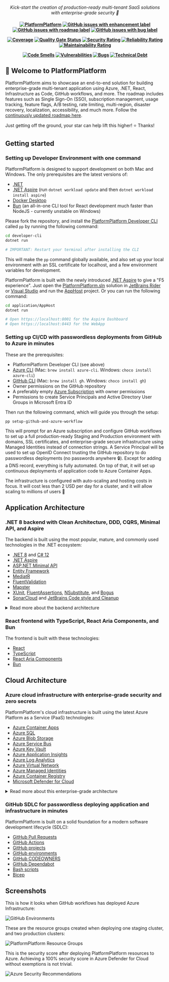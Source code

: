 <p align="center">
  <i align="center">Kick-start the creation of production-ready multi-tenant SaaS solutions with enterprise-grade security 🚀</i>
</p>

<h4 align="center">

[![PlatformPlatform](https://github.com/platformplatform/PlatformPlatform/actions/workflows/application.yml/badge.svg)](https://github.com/platformplatform/PlatformPlatform/actions/workflows/application.yml?query=branch%3Amain)
[![GitHub issues with enhancement label](https://img.shields.io/github/issues-raw/platformplatform/PlatformPlatform/enhancement?label=enhancements&logo=github&color=%23A2EEEF)](https://github.com/orgs/PlatformPlatform/projects/1/views/3?filterQuery=-status%3A%22%E2%9C%85+Done%22+label%3Aenhancement)
[![GitHub issues with roadmap label](https://img.shields.io/github/issues-raw/platformplatform/PlatformPlatform/roadmap?label=roadmap&logo=github&color=%23006B75)](https://github.com/orgs/PlatformPlatform/projects/2/views/2?filterQuery=is%3Aopen+label%3Aroadmap)
[![GitHub issues with bug label](https://img.shields.io/github/issues-raw/platformplatform/PlatformPlatform/bug?label=bugs&logo=github&color=red)](https://github.com/platformplatform/PlatformPlatform/issues?q=is%3Aissue+is%3Aopen+label%3Abug)

[![Coverage](https://sonarcloud.io/api/project_badges/measure?project=PlatformPlatform_platformplatform&metric=coverage)](https://sonarcloud.io/component_measures?id=PlatformPlatform_platformplatform&metric=coverage)
[![Quality Gate Status](https://sonarcloud.io/api/project_badges/measure?project=PlatformPlatform_platformplatform&metric=alert_status)](https://sonarcloud.io/summary/overall?id=PlatformPlatform_platformplatform)
[![Security Rating](https://sonarcloud.io/api/project_badges/measure?project=PlatformPlatform_platformplatform&metric=security_rating)](https://sonarcloud.io/component_measures?id=PlatformPlatform_platformplatform&metric=Security)
[![Reliability Rating](https://sonarcloud.io/api/project_badges/measure?project=PlatformPlatform_platformplatform&metric=reliability_rating)](https://sonarcloud.io/component_measures?id=PlatformPlatform_platformplatform&metric=Reliability)
[![Maintainability Rating](https://sonarcloud.io/api/project_badges/measure?project=PlatformPlatform_platformplatform&metric=sqale_rating)](https://sonarcloud.io/component_measures?id=PlatformPlatform_platformplatform&metric=Maintainability)

[![Code Smells](https://sonarcloud.io/api/project_badges/measure?project=PlatformPlatform_platformplatform&metric=code_smells)](https://sonarcloud.io/project/issues?id=PlatformPlatform_platformplatform&resolved=false&types=CODE_SMELL)
[![Vulnerabilities](https://sonarcloud.io/api/project_badges/measure?project=PlatformPlatform_platformplatform&metric=vulnerabilities)](https://sonarcloud.io/project/issues?id=PlatformPlatform_platformplatform&resolved=false&types=VULNERABILITY)
[![Bugs](https://sonarcloud.io/api/project_badges/measure?project=PlatformPlatform_platformplatform&metric=bugs)](https://sonarcloud.io/project/issues?id=PlatformPlatform_platformplatform&resolved=false&types=BUG)
[![Technical Debt](https://sonarcloud.io/api/project_badges/measure?project=PlatformPlatform_platformplatform&metric=sqale_index)](https://sonarcloud.io/component_measures?id=PlatformPlatform_platformplatform&metric=sqale_index)

</h4>

## 👋 Welcome to PlatformPlatform

PlatformPlatform aims to showcase an end-to-end solution for building enterprise-grade multi-tenant application using Azure, .NET, React, Infrastructure as Code, GitHub workflows, and more. The roadmap includes features such as Single Sign-On (SSO), subscription management, usage tracking, feature flags, A/B testing, rate limiting, multi-region, disaster recovery, localization, accessibility, and much more. Follow the [continuously updated roadmap here](https://github.com/orgs/PlatformPlatform/projects/2/views/2).

Just getting off the ground, your star can help lift this higher! ⭐ Thanks!

## Getting started 

### Setting up Developer Environment with one command

PlatformPlatform is designed to support development on both Mac and Windows. The only prerequisites are the latest versions of:

- [.NET](https://dotnet.microsoft.com)
- [.NET Aspire](https://learn.microsoft.com/en-us/dotnet/aspire/) (run `dotnet workload update` and then `dotnet workload install aspire`)
- [Docker Desktop](https://www.docker.com/products/docker-desktop/)
- [Bun](https://bun.sh/docs/installation) (an all-in-one CLI tool for React development much faster than NodeJS - currently unstable on Windows)

Please fork the repository, and install the [PlatformPlatform Developer CLI](/developer-cli/) called `pp` by running the following command:

```bash
cd developer-cli
dotnet run

# IMPORTANT: Restart your terminal after installing the CLI
```

This will make the `pp` command globally available, and also set up your local environment with an SSL certificate for localhost, and a few environment variables for development.

PlatformPlatform is built with the newly introduced [.NET Aspire](https://learn.microsoft.com/en-us/dotnet/aspire/) to give a "F5 experience". Just open the [PlatformPlatform.sln](/PlatformPlatform.sln) solution in [JetBrains Rider](https://www.jetbrains.com/rider) or [Visual Studio](https://visualstudio.microsoft.com) and run the [AppHost](/application/AppHost/AppHost.csproj) project. Or you can run the following command:


```bash
cd application/AppHost
dotnet run

# Open https://localhost:8001 for the Aspire Dashboard
# Open https://localhost:8443 for the WebApp
```

### Setting up CI/CD with passwordless deployments from GitHub to Azure in minutes

These are the prerequisites:

- PlatformPlatform Developer CLI (see above)
- [Azure CLI](https://learn.microsoft.com/en-us/cli/azure/install-azure-cli) (Mac: `brew install azure-cli`. Windows: `choco install azure-cli`)
- [GitHub CLI](https://cli.github.com/) (Mac: `brew install gh`. Windows: `choco install gh`)
- Owner permissions on the GitHub repository
- A preferably empty [Azure Subscription](https://azure.microsoft.com/en-gb/free) with owner permissions
- Permissions to create Service Principals and Active Directory User Groups in Microsoft Entra ID

Then run the following command, which will guide you through the setup:

```bash
pp setup-github-and-azure-workflow
```

This will prompt for an Azure subscription and configure GitHub workflows to set up a full production-ready Staging and Production environment with domains, SSL certificates, and enterprise-grade secure infrastructure using Managed Identities instead of connection strings. A Service Principal will be used to set up OpenID Connect trusting the GitHub repository to do passwordless deployments (no passwords anywhere 🔒). Except for adding a DNS record, everything is fully automated. On top of that, it will set up continuous deployments of application code to Azure Container Apps.

The infrastructure is configured with auto-scaling and hosting costs in focus. It will cost less than 2 USD per day for a cluster, and it will allow scaling to millions of users 🎉

## Application Architecture

### .NET 8 backend with Clean Architecture, DDD, CQRS, Minimal API, and Aspire

The backend is built using the most popular, mature, and commonly used technologies in the .NET ecosystem:

- [.NET 8](https://dotnet.microsoft.com) and [C# 12](https://learn.microsoft.com/en-us/dotnet/csharp/tour-of-csharp)
- [.NET Aspire](https://aka.ms/dotnet-aspire)
- [ASP.NET Minimal API](https://learn.microsoft.com/en-us/aspnet/core/fundamentals/minimal-apis)
- [Entity Framework](https://learn.microsoft.com/en-us/ef)
- [MediatR](https://github.com/jbogard/MediatR)
- [FluentValidation](https://fluentvalidation.net)
- [Mapster](https://github.com/MapsterMapper/Mapster)
- [XUnit](https://xunit.net), [FluentAssertions](https://fluentassertions.com), [NSubstitute](https://nsubstitute.github.io), and [Bogus](https://github.com/bchavez/Bogus)
- [SonarCloud](https://sonarcloud.io) and [JetBrains Code style and Cleanup](https://www.jetbrains.com/help/rider/Code_Style_Assistance.html)

<details>

<summary>Read more about the backend architecture</summary>

- **Clean Architecture**: The codebase is organized into layers that promote separation of concerns and maintainability.
- **Domain-Driven Design (DDD)**: DDD principles are applied to ensure a clear and expressive domain model.
- **Command Query Responsibility Segregation (CQRS)**: This clearly separates read (query) and write (command) operations, adhering to the single responsibility principle (each action is in a separate command).
- **Screaming architecture**: The architecture is designed with namespaces (folders) per feature, making the concepts easily visible and expressive, rather than organizing the code by types like models and repositories.
- **MediatR pipelines**: MediatR pipeline behaviors are used to ensure consistent handling of cross-cutting concerns like validation, unit of work, and handling of domain events.
- **Strongly Typed IDs**: The codebase uses strongly typed IDs, which are a combination of the entity type and the entity ID. This is even at the outer API layer, and Swagger translates this to the underlying contract. This ensures type safety and consistency across the codebase.
- **JetBrains Code style and Cleanup**: JetBrains Rider/ReSharper is used for code style and automatic cleanup (configured in `.editorconfig`), ensuring consistent code formatting. No need to discuss tabs vs. spaces anymore; Invalid formatting breaks the build.
- **Monolith prepared for self-contained systems**: The codebase is organized into a monolith, but the architecture is prepared for splitting in to self-contained systems. A self-contained system is a large microservice (or a small monolith) that contains the full stack including frontend, background jobs, etc. These can be developed, tested, deployed, and scaled in isolation, making it a good compromise between a large monolith and many small microservices. Unlike the popular backend-for-frontend (BFF) style with one shared frontend, this allows teams to work fully independently.
- **Shared Kernel**: The codebase uses a shared kernel for all the boilerplate code required to build a clean codebase. The shared kernel ensures consistency between self-contained systems, e.g., enforcing tenant isolation, auditing, tracking, implementation of tactical DDD patterns like aggregate, entities, repository base, ID generation, etc.

Although some features like authentication and multi-tenancy are not yet implemented, the current implementation serves as a solid foundation for building business logic without unnecessary boilerplate.

</details>

### React frontend with TypeScript, React Aria Components, and Bun

The frontend is built with these technologies:

- [React](https://react.dev)
- [TypeScript](https://www.typescriptlang.org)
- [React Aria Components](https://react-spectrum.adobe.com/react-aria/react-aria-components.html)
- [Bun](https://bun.sh)

## Cloud Architecture

### Azure cloud infrastructure with enterprise-grade security and zero secrets

PlatformPlatform's cloud infrastructure is built using the latest Azure Platform as a Service (PaaS) technologies:

- [Azure Container Apps](https://learn.microsoft.com/en-us/azure/container-apps/overview)
- [Azure SQL](https://azure.microsoft.com/en-us/products/azure-sql)
- [Azure Blob Storage](https://azure.microsoft.com/en-us/services/storage/blobs)
- [Azure Service Bus](https://azure.microsoft.com/en-us/services/service-bus)
- [Azure Key Vault](https://azure.microsoft.com/en-us/services/key-vault)
- [Azure Application Insights](https://azure.microsoft.com/en-us/services/monitor)
- [Azure Log Analytics](https://azure.microsoft.com/en-us/services/monitor)
- [Azure Virtual Network](https://azure.microsoft.com/en-us/services/virtual-network)
- [Azure Managed Identities](https://docs.microsoft.com/en-us/azure/active-directory/lifecyclesmanaged-identities-azure-resources/overview)
- [Azure Container Registry](https://azure.microsoft.com/en-us/services/container-registry)
- [Microsoft Defender for Cloud](https://azure.microsoft.com/en-us/products/defender-for-cloud)

<details>

<summary>Read more about this enterprise-grade architecture</summary>

- **Platform as a Service (PaaS) technologies**: Azure is the leading Cloud Service Provider (CSP) when it comes to PaaS technologies. PlatformPlatform uses PaaS technologies which are fully managed by Microsoft, as opposed to Infrastructure as a Service (IaaS) technologies where the customer is responsible for the underlying infrastructure. This means that Microsoft is responsible for the availability of the infrastructure, and you are only responsible for the application and data. This makes it possible for even a small team to run a highly scalable, stable, and secure solution.
- **Enterprise-grade security with zero secrets**:
  - **Managed Identities**: No secrets are used when Container Apps connect to e.g. Databases, Blob Storage, and Service Bus. The infrastructure uses Managed Identities for all communication with Azure resources, eliminating the need for secrets.
  - **Federated credentials**: Deployment from GitHub to Azure is done using federated credentials, establishing a trust between the GitHub repository and Azure subscription based on the repository's URL, without the need for secrets.
  - **No secrets expires**: Since no secrets are used, there is no need to rotate secrets, and no risk of secrets expiring.
  - **100% Security Score**: The current infrastructure configuration follows best practices, and the current setup code achieves a 100% Security Score in Microsoft Defender for Cloud. This minimizes the attack surface and protects against even sophisticated attacks.
- **Automatic certificate management**: The infrastructure is configured to automatically request and renew SSL certificates from Let's Encrypt, eliminating the need for manual certificate management.
- **Multiple environments**: The setup includes different environments like Development, Staging, and Production, deployed into clearly named resource groups within a single Azure Subscription.
- **Multi-region**: Spinning up a cluster in a new region is a matter of adding one extra deployment job to the GitHub workflow. This allows customers to select a region where their data is close to the user and local data protection laws like GDPR, CCPA, etc. are followed.
- **Azure Container Apps**: The application is hosted using Azure Container Apps, which is a new service from Azure that provides a fully managed Kubernetes environment for running containerized applications. You don't need to be a Kubernetes expert to run your application in a scalable and secure environment.
- **Scaling from zero to millions of users**: The Azure Container App Environment is configured to scale from zero to millions of users, and the infrastructure is configured to scale automatically based on load. This means the starting costs are very low, and the solution can scale to millions of users without any manual intervention. This enables having Development and Staging environments running with very low costs.
- **Azure SQL**: The database is hosted using Azure SQL Database, which is a fully managed SQL Server instance. SQL Server is known for its high performance, stability, scalability, and security. The server will easily handle millions of users with single-digit millisecond response times.

</details>

### GitHub SDLC for passwordless deploying application and infrastructure in minutes

PlatformPlatform is built on a solid foundation for a modern software development lifecycle (SDLC):

- [GitHub Pull Requests](https://docs.github.com/en/pull-requests)
- [GitHub Actions](https://docs.github.com/en/actions)
- [GitHub projects](https://docs.github.com/en/issues/planning-and-tracking-with-projects/learning-about-projects/quickstart-for-projects)
- [GitHub environments](https://docs.github.com/en/actions/reference/environments)
- [GitHub CODEOWNERS](https://docs.github.com/en/github/creating-cloning-and-archiving-repositories/about-code-owners)
- [GitHub Dependabot](https://docs.github.com/en/code-security/dependabot)
- [Bash scripts](https://www.gnu.org/software/bash/)
- [Bicep](https://learn.microsoft.com/en-us/azure/azure-resource-manager/bicep/overview)

## Screenshots

This is how it looks when GitHub workflows has deployed Azure Infrastructure:

![GitHub Environments](https://platformplatformgithub.blob.core.windows.net/GitHubInfrastructureDeployments.png)

These are the resource groups created when deploying one staging cluster, and two production clusters:

![PlatformPlatform Resource Groups](https://platformplatformgithub.blob.core.windows.net/PlatformPlatformResourceGroups.png)

This is the security score after deploying PlatformPlatform resources to Azure. Achieving a 100% security score in Azure Defender for Cloud without exemptions is not trivial.

![Azure Security Recommendations](https://platformplatformgithub.blob.core.windows.net/AzureSecurityRecommendations.png)

